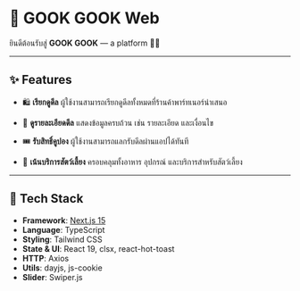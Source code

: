 # 🐾 GOOK GOOK Web

ยินดีต้อนรับสู่ **GOOK GOOK** — a platform 🐶🐱

---

## ✨ Features

- 🛍️ **เรียกดูดีล**
  ผู้ใช้งานสามารถเรียกดูดีลทั้งหมดที่ร้านค้าพาร์ทเนอร์นำเสนอ

- 📄 **ดูรายละเอียดดีล**
  แสดงข้อมูลครบถ้วน เช่น รายละเอียด และเงื่อนไข

- 🎟️ **รับสิทธิ์คูปอง**
  ผู้ใช้งานสามารถแลกรับดีลผ่านแอปได้ทันที

- 🐾 **เน้นบริการสัตว์เลี้ยง**
  ครอบคลุมทั้งอาหาร อุปกรณ์ และบริการสำหรับสัตว์เลี้ยง

---

## 🧱 Tech Stack

* **Framework**: [Next.js 15](https://nextjs.org/)
* **Language**: TypeScript
* **Styling**: Tailwind CSS
* **State & UI**: React 19, clsx, react-hot-toast
* **HTTP**: Axios
* **Utils**: dayjs, js-cookie
* **Slider**: Swiper.js
